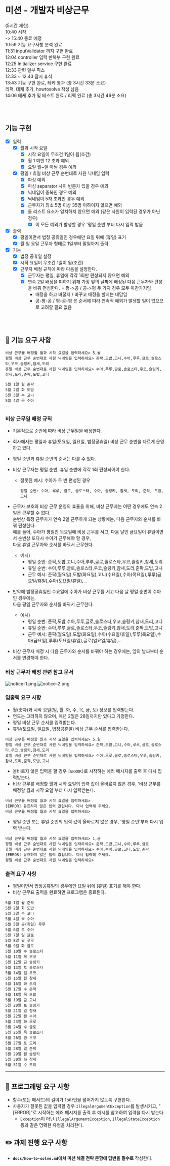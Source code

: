 # 미션 - 개발자 비상근무

(5시간 제한) <br>
10:40 시작 <br>
-> 15:40 종료 예정 <br>
10:59 기능 요구사항 분석 완료 <br>
11:31 inputValidator 까지 구현 완료 <br>
12:04 controller 입력 반복부 구현 완료 <br>
12:25 Initializer service 구현 완료 <br>
12:33 관련 일부 픽스 <br>
12:33 ~ 12:43 잠시 휴식 <br>
13:43 기능 구현 완료, 테케 통과 (총 3시간 33분 소요)<br>
리팩, 테케 추가, howtosolve 작성 남음 <br>
14:06 테케 추가 및 테스트 완료 / 리팩 완료 (총 3시간 46분 소요) <br>

<br><br>

## 기능 구현

- [X] 입력
    - [X] 월과 시작 요일
        - [X] 시작 요일이 무조건 1일이 됨(조건)
        - [X] 월 1 미만 12 초과 예외
        - [x] 요일 월~일 아닐 경우 예외
    - [X] 평일 / 휴일 비상 근무 순번대로 사원 닉네임 입력
        - [X] 파싱 예외
        - [X] 파싱 separator 사이 빈문자 있을 경우 예외
        - [X] 닉네임이 중복인 경우 예외
        - [X] 닉네임이 5자 초과인 경우 예외
        - [X] 근무자가 최소 5명 이상 35명 이하이지 않으면 예외
        - [X] 둘 리스트 요소가 일치하지 않으면 예외 (같은 사원이 입력된 경우가 아닌 경우)
            - [X] 이 모든 예외가 발생할 경우 '평일 순번'부터 다시 입력 받음
- [X] 출력
    - [X] 평일이면서 법정 공휴일인 경우에만 요일 뒤에 (휴일) 표기
    - [X] 월 일 요일 근무자 형태로 1일부터 말일까지 출력
- [X] 기능
    - [X] 법정 공휴일 설정
    - [X] 시작 요일이 무조건 1일이 됨(조건)
    - [X] 근무자 배정 규칙에 따라 다음을 설정한다.
        - [X] 근무자는 평일, 휴일에 각각 1회만 편성되지 않으면 예외
        - [X] 연속 2일 배정을 피하기 위해 가장 앞의 날짜에 배정된 다음 근무자와 편성을 바꿔 편성한다.
          = 평->공 / 공->평 두 가지 경우 모두 마찬가지임
            - 배정을 하고 바꿀지 / 바꾸고 배정을 할지는 내맘임
            - 공-평-공 / 평-공-평 은 순서에 따라 연속적 예외가 발생할 일이 없으므로 고려할 필요 없음

<br><br>

## 🚀 기능 요구 사항

```
비상 근무를 배정할 월과 시작 요일을 입력하세요> 5,월
평일 비상 근무 순번대로 사원 닉네임을 입력하세요> 준팍,도밥,고니,수아,루루,글로,솔로스타,우코,슬링키,참새,도리
휴일 비상 근무 순번대로 사원 닉네임을 입력하세요> 수아,루루,글로,솔로스타,우코,슬링키,참새,도리,준팍,도밥,고니

5월 1일 월 준팍
5월 2일 화 도밥
5월 3일 수 고니
5월 4일 목 수아
...
```

### 비상 근무일 배정 규칙

- 기본적으로 순번에 따라 비상 근무일을 배정한다.
- 회사에서는 평일과 휴일(토요일, 일요일, 법정공휴일) 비상 근무 순번을 다르게 운영하고 있다.
- 평일 순번과 휴일 순번의 순서는 다를 수 있다.
- 비상 근무자는 평일 순번, 휴일 순번에 각각 1회 편성되어야 한다.
    - 잘못된 예시: 수아가 두 번 편성된 경우
      ```
      평일 순번: 수아, 루루, 글로, 솔로스타, 수아, 슬링키, 참새, 도리, 준팍, 도밥, 고니
      ```
- 근무자 보호와 비상 근무 운영의 효율을 위해, 비상 근무자는 어떤 경우에도 연속 2일은 근무할 수 없다.   
  순번상 특정 근무자가 연속 2일 근무하게 되는 상황에는, 다음 근무자와 순서를 바꿔 편성한다.    
  예를 들어, 수아가 평일인 목요일에 비상 근무를 서고, 다음 날인 금요일이 휴일이면서 순번상 또다시 수아가 근무해야 할 경우,    
  다음 휴일 근무자와 순서를 바꿔서 근무한다.
    - 예시)
        - 평일 순번: 준팍,도밥,고니,수아,루루,글로,솔로스타,우코,슬링키,참새,도리
        - 휴일 순번: 수아,루루,글로,솔로스타,우코,슬링키,참새,도리,준팍,도밥,고니
        - 근무 예시: 준팍(월요일),도밥(화요일),고니(수요일),수아(목요일),루루(금요일/휴일),수아(토요일/휴일),...


- 만약에 법정공휴일인 수요일에 수아가 비상 근무를 서고 다음 날 평일 순번이 수아인 경우에는,   
  다음 평일 근무자와 순서를 바꿔서 근무한다.
    - 예시)
        - 평일 순번: 준팍,도밥,수아,루루,글로,솔로스타,우코,슬링키,참새,도리,고니
        - 휴일 순번: 수아,루루,글로,솔로스타,우코,슬링키,참새,도리,준팍,도밥,고니
        - 근무 예시: 준팍(월요일),도밥(화요일),수아(수요일/휴일),루루(목요일),수아(금요일),루루(토요일/휴일),글로(일요일/휴일),...


- 비상 근무자 배정 시 다음 근무자와 순서를 바꿔야 하는 경우에는, 앞의 날짜부터 순서를 변경해야 한다.

### 비상 근무자 배정 관련 참고 문서

![notice-1.png](notice-1.png)
![notice-2.png](notice-2.png)

### 입출력 요구 사항

- 월(숫자)과 시작 요일(일, 월, 화, 수, 목, 금, 토) 정보를 입력받는다.
- 연도는 고려하지 않으며, 매년 2월은 28일까지만 있다고 가정한다.
- 평일 비상 근무 순서를 입력받는다.
- 휴일(토요일, 일요일, 법정공휴일) 비상 근무 순서를 입력받는다.

```
비상 근무를 배정할 월과 시작 요일을 입력하세요> 5,월
평일 비상 근무 순번대로 사원 닉네임을 입력하세요> 준팍,도밥,고니,수아,루루,글로,솔로스타,우코,슬링키,참새,도리
휴일 비상 근무 순번대로 사원 닉네임을 입력하세요> 수아,루루,글로,솔로스타,우코,슬링키,참새,도리,준팍,도밥,고니
```

- 올바르지 않은 입력을 할 경우 `[ERROR]`로 시작하는 에러 메시지를 출력 후 다시 입력받는다.
- 비상 근무를 배정할 월과 시작 요일의 입력 값이 올바르지 않은 경우, '비상 근무를 배정할 월과 시작 요일'부터 다시 입력받는다.

```
비상 근무를 배정할 월과 시작 요일을 입력하세요>
[ERROR] 유효하지 않은 입력 값입니다. 다시 입력해 주세요.
비상 근무를 배정할 월과 시작 요일을 입력하세요>
```

- 평일 순번 또는 휴일 순번의 입력 값이 올바르지 않은 경우, '평일 순번'부터 다시 입력 받는다.

```
비상 근무를 배정할 월과 시작 요일을 입력하세요> 1,금
평일 비상 근무 순번대로 사원 닉네임을 입력하세요> 준팍,도밥,고니,수아,루루,글로
휴일 비상 근무 순번대로 사원 닉네임을 입력하세요> 수아,수아,글로,고니,도밥,준팍
[ERROR] 유효하지 않은 입력 값입니다. 다시 입력해 주세요.
평일 비상 근무 순번대로 사원 닉네임을 입력하세요>
```

### 출력 요구 사항

- 평일이면서 법정공휴일의 경우에만 요일 뒤에 (휴일) 표기를 해야 한다.
- 비상 근무표 출력을 완료하면 프로그램은 종료된다.

```
5월 1일 월 준팍
5월 2일 화 도밥
5월 3일 수 고니
5월 4일 목 수아
5월 5일 금(휴일) 루루
5월 6일 토 수아
5월 7일 일 글로
5월 8일 월 루루
5월 9일 화 글로
5월 10일 수 솔로스타
5월 11일 목 우코
5월 12일 금 슬링키
5월 13일 토 솔로스타
5월 14일 일 우코
5월 15일 월 참새
5월 16일 화 도리
5월 17일 수 준팍
5월 18일 목 도밥
5월 19일 금 고니
5월 20일 토 슬링키
5월 21일 일 참새
5월 22일 월 수아
5월 23일 화 루루
5월 24일 수 글로
5월 25일 목 솔로스타
5월 26일 금 우코
5월 27일 토 도리
5월 28일 일 준팍
5월 29일 월 슬링키
5월 30일 화 참새
5월 31일 수 도리
```

---

## 🎯 프로그래밍 요구 사항

- 함수(또는 메서드)의 길이가 15라인을 넘어가지 않도록 구현한다.
- 사용자가 잘못된 값을 입력할 경우 `IllegalArgumentException`를 발생시키고, "[ERROR]"로 시작하는 에러 메시지를 출력 후 예시를 참고하여 입력을 다시 받는다.
    - `Exception`이 아닌 `IllegalArgumentException`, `IllegalStateException` 등과 같은 명확한 유형을 처리한다.

## ✏️ 과제 진행 요구 사항

- **`docs/how-to-solve.md`에서 미션 해결 전략 문항에 답변을 필수로** 작성한다.   
